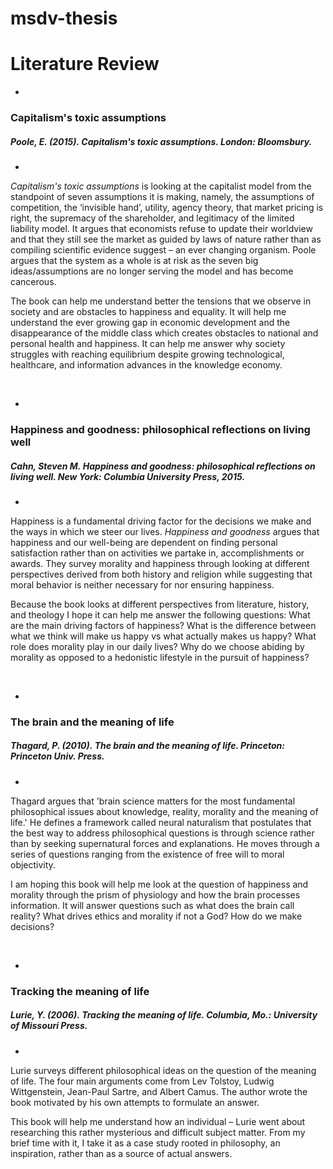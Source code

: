 # msdv-thesis


# Literature Review

-
### Capitalism's toxic assumptions
##### Poole, E. (2015). Capitalism's toxic assumptions. London: Bloomsbury.

-

*Capitalism's toxic assumptions* is looking at the capitalist model from the standpoint of  seven assumptions it is making, namely, the assumptions of competition, the ‘invisible hand’, utility, agency theory, that market pricing is right, the supremacy of the shareholder, and legitimacy of the limited liability model. It argues that economists refuse to update their worldview and that they still see the market as guided by laws of nature rather than as compiling scientific evidence suggest – an ever changing organism. Poole argues that the system as a whole is at risk as the seven big ideas/assumptions are no longer serving the model and has become cancerous. 

The book can help me understand better the tensions that we observe in society and are obstacles to happiness and equality. It will help me understand the ever growing gap in economic development and the disappearance of the middle class which creates obstacles to national and personal health and happiness. It can help me answer why society struggles with reaching equilibrium despite growing technological, healthcare, and information advances in the knowledge economy. 

<br>

-
### Happiness and goodness: philosophical reflections on living well 
##### Cahn, Steven M. Happiness and goodness: philosophical reflections on living well. New York: Columbia University Press, 2015.

-

Happiness is a fundamental driving factor for the decisions we make and the ways in which we steer our lives. *Happiness and goodness* argues that happiness and our well-being are dependent on finding personal satisfaction rather than on activities we partake in, accomplishments or awards. They survey morality and happiness through looking at different perspectives derived from both history and religion while suggesting that moral behavior is neither necessary for nor ensuring happiness. 

Because the book looks at different perspectives from literature, history, and theology I hope it can help me answer the following questions: What are the main driving factors of happiness? What is the difference between what we think will make us happy vs what actually makes us happy? What role does morality play in our daily lives? Why do we choose abiding by morality as opposed to a hedonistic lifestyle in the pursuit of happiness?

<br>

-
### The brain and the meaning of life
##### Thagard, P. (2010). The brain and the meaning of life. Princeton: Princeton Univ. Press.

-

Thagard argues that 'brain science matters for the most fundamental philosophical issues about knowledge, reality, morality and the meaning of life.' He defines a framework called neural naturalism that postulates that the best way to address philosophical questions is through science rather than by seeking supernatural forces and explanations. He moves through a series of questions ranging from the existence of free will to moral objectivity.

I am hoping this book will help me look at the question of happiness and morality through the prism of physiology and how the brain processes information. It will answer questions such as what does the brain call reality?  What drives ethics and morality if not a God? How do we make decisions?

<br>

-
### Tracking the meaning of life
##### Lurie, Y. (2006). Tracking the meaning of life. Columbia, Mo.: University of Missouri Press.

-

Lurie surveys different philosophical ideas on the question of the meaning of life. The four main arguments come from Lev Tolstoy, Ludwig Wittgenstein, Jean-Paul Sartre, and Albert Camus. The author wrote the book motivated by his own attempts to formulate an answer. 

This book will help me understand how an individual – Lurie went about researching this rather mysterious and difficult subject matter. From my brief time with it, I take it as a case study rooted in philosophy, an inspiration, rather than as a source of  actual answers.  




